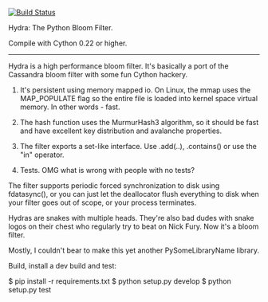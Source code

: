 [![Build Status](https://travis-ci.org/crankycoder/hydra.svg?branch=master)](https://travis-ci.org/crankycoder/hydra)

Hydra: The Python Bloom Filter.

Compile with Cython 0.22 or higher.

---

Hydra is a high performance bloom filter.  It's basically a port of
the Cassandra bloom filter with some fun Cython hackery.

1) It's persistent using memory mapped io.  On Linux, the mmap uses
the MAP_POPULATE flag so the entire file is loaded into kernel space
virtual memory.  In other words - fast.

2) The hash function uses the MurmurHash3 algorithm, so it should be
fast and have excellent key distribution and avalanche properties.

3) The filter exports a set-like interface. Use .add(..), .contains()
or use the "in" operator.

4) Tests. OMG what is wrong with people with no tests?

The filter supports periodic forced synchronization to disk using
fdatasync(), or you can just let the deallocator flush everything to
disk when your filter goes out of scope, or your process terminates.

Hydras are snakes with multiple heads.  They're also bad dudes with
snake logos on their chest who regularly try to beat on Nick Fury.
Now it's a bloom filter.  

Mostly, I couldn't bear to make this yet another PySomeLibraryName
library.


Build, install a dev build and test:

$ pip install -r requirements.txt
$ python setup.py develop
$ python setup.py test
